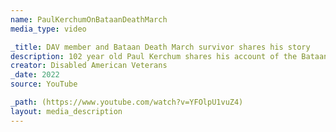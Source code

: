 ```yaml
---
name: PaulKerchumOnBataanDeathMarch
media_type: video

_title: DAV member and Bataan Death March survivor shares his story
description: 102 year old Paul Kerchum shares his account of the Bataan Death March with the Disable American Veterans.
creator: Disabled American Veterans
_date: 2022
source: YouTube

_path: (https://www.youtube.com/watch?v=YFOlpU1vuZ4)
layout: media_description
---
```

